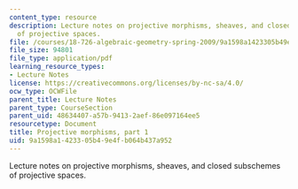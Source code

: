 ```yaml
---
content_type: resource
description: Lecture notes on projective morphisms, sheaves, and closed subschemes
  of projective spaces.
file: /courses/18-726-algebraic-geometry-spring-2009/9a1598a1423305b49e4fb064b437a952_MIT18_726s09_lec09_projective.pdf
file_size: 94801
file_type: application/pdf
learning_resource_types:
- Lecture Notes
license: https://creativecommons.org/licenses/by-nc-sa/4.0/
ocw_type: OCWFile
parent_title: Lecture Notes
parent_type: CourseSection
parent_uid: 48634407-a57b-9413-2aef-86e097164ee5
resourcetype: Document
title: Projective morphisms, part 1
uid: 9a1598a1-4233-05b4-9e4f-b064b437a952
---
```

Lecture notes on projective morphisms, sheaves, and closed subschemes of projective spaces.